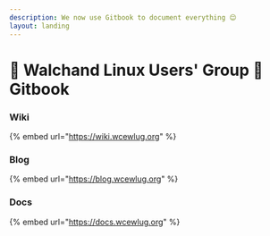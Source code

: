 ```yaml
---
description: We now use Gitbook to document everything 😌
layout: landing
---
```


# 🐧 Walchand Linux Users' Group 🤝 Gitbook

### Wiki

{% embed url="https://wiki.wcewlug.org" %}

### Blog

{% embed url="https://blog.wcewlug.org" %}

### Docs

{% embed url="https://docs.wcewlug.org" %}
